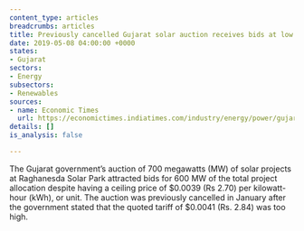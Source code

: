 ```yaml
---
content_type: articles
breadcrumbs: articles
title: Previously cancelled Gujarat solar auction receives bids at low ceiling price
date: 2019-05-08 04:00:00 +0000
states:
- Gujarat
sectors:
- Energy
subsectors:
- Renewables
sources:
- name: Economic Times
  url: https://economictimes.indiatimes.com/industry/energy/power/gujarat-solar-projects-get-bids-of-600-mw-despite-low-ceiling-tariffs/articleshow/69135763.cms
details: []
is_analysis: false

---
```

The Gujarat government’s auction of 700 megawatts (MW) of solar projects at Raghanesda Solar Park attracted bids for 600 MW of the total project allocation despite having a ceiling price of $0.0039 (Rs 2.70) per kilowatt-hour (kWh), or unit. The auction was previously cancelled in January after the government stated that the quoted tariff of $0.0041 (Rs. 2.84) was too high.